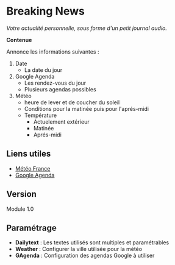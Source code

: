 # Breaking News
_Votre actualité personnelle, sous forme d'un petit journal audio._

**Contenue**

Annonce les informations suivantes :

1. Date
    * La date du jour
2. Google Agenda
    * Les rendez-vous du jour
    * Plusieurs agendas possibles
3. Météo
    * heure de lever et de coucher du soleil
    * Conditions pour la matinée puis pour l'aprés-midi
    * Température
        * Actuelement extérieur
        * Matinée
        * Aprés-midi

## Liens utiles
* [Météo France](http://www.meteo-france.mobi)
* [Google Agenda](https://www.google.com/calendar/)

## Version
Module 1.0

## Paramétrage
* **Dailytext** : Les textes utilisés sont multiples et paramétrables
* **Weather** : Configurer la ville utilisée pour la météo
* **GAgenda** : Configuration des agendas Google à utiliser
